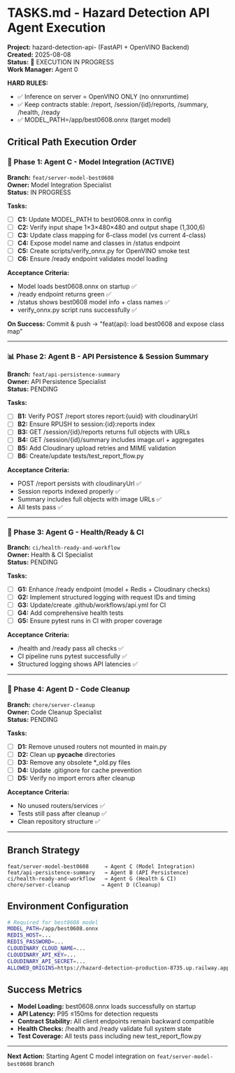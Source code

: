 # TASKS.md - Hazard Detection API Agent Execution

**Project:** hazard-detection-api- (FastAPI + OpenVINO Backend)  
**Created:** 2025-08-08  
**Status:** 🚀 EXECUTION IN PROGRESS  
**Work Manager:** Agent 0

**HARD RULES:**
- ✅ Inference on server = OpenVINO ONLY (no onnxruntime)
- ✅ Keep contracts stable: /report, /session/{id}/reports, /summary, /health, /ready
- ✅ MODEL_PATH=/app/best0608.onnx (target model)

## Critical Path Execution Order

### 🎯 Phase 1: Agent C - Model Integration (ACTIVE)
**Branch:** `feat/server-model-best0608`  
**Owner:** Model Integration Specialist  
**Status:** IN PROGRESS

**Tasks:**
- [ ] **C1:** Update MODEL_PATH to best0608.onnx in config
- [ ] **C2:** Verify input shape 1×3×480×480 and output shape (1,300,6)
- [ ] **C3:** Update class mapping for 6-class model (vs current 4-class)
- [ ] **C4:** Expose model name and classes in /status endpoint
- [ ] **C5:** Create scripts/verify_onnx.py for OpenVINO smoke test
- [ ] **C6:** Ensure /ready endpoint validates model loading

**Acceptance Criteria:**
- Model loads best0608.onnx on startup ✅
- /ready endpoint returns green ✅
- /status shows best0608 model info + class names ✅
- verify_onnx.py script runs successfully ✅

**On Success:** Commit & push → "feat(api): load best0608 and expose class map"

---

### 📊 Phase 2: Agent B - API Persistence & Session Summary
**Branch:** `feat/api-persistence-summary`  
**Owner:** API Persistence Specialist  
**Status:** PENDING

**Tasks:**
- [ ] **B1:** Verify POST /report stores report:{uuid} with cloudinaryUrl
- [ ] **B2:** Ensure RPUSH to session:{id}:reports index
- [ ] **B3:** GET /session/{id}/reports returns full objects with URLs
- [ ] **B4:** GET /session/{id}/summary includes image.url + aggregates
- [ ] **B5:** Add Cloudinary upload retries and MIME validation
- [ ] **B6:** Create/update tests/test_report_flow.py

**Acceptance Criteria:**
- POST /report persists with cloudinaryUrl ✅
- Session reports indexed properly ✅
- Summary includes full objects with image URLs ✅
- All tests pass ✅

---

### 🏥 Phase 3: Agent G - Health/Ready & CI
**Branch:** `ci/health-ready-and-workflow`  
**Owner:** Health & CI Specialist  
**Status:** PENDING

**Tasks:**
- [ ] **G1:** Enhance /ready endpoint (model + Redis + Cloudinary checks)
- [ ] **G2:** Implement structured logging with request IDs and timing
- [ ] **G3:** Update/create .github/workflows/api.yml for CI
- [ ] **G4:** Add comprehensive health tests
- [ ] **G5:** Ensure pytest runs in CI with proper coverage

**Acceptance Criteria:**
- /health and /ready pass all checks ✅
- CI pipeline runs pytest successfully ✅
- Structured logging shows API latencies ✅

---

### 🧹 Phase 4: Agent D - Code Cleanup
**Branch:** `chore/server-cleanup`  
**Owner:** Code Cleanup Specialist  
**Status:** PENDING

**Tasks:**
- [ ] **D1:** Remove unused routers not mounted in main.py
- [ ] **D2:** Clean up __pycache__ directories
- [ ] **D3:** Remove any obsolete *_old.py files
- [ ] **D4:** Update .gitignore for cache prevention
- [ ] **D5:** Verify no import errors after cleanup

**Acceptance Criteria:**
- No unused routers/services ✅
- Tests still pass after cleanup ✅
- Clean repository structure ✅

---

## Branch Strategy
```
feat/server-model-best0608     → Agent C (Model Integration)
feat/api-persistence-summary   → Agent B (API Persistence)  
ci/health-ready-and-workflow   → Agent G (Health & CI)
chore/server-cleanup          → Agent D (Cleanup)
```

## Environment Configuration
```bash
# Required for best0608 model
MODEL_PATH=/app/best0608.onnx
REDIS_HOST=...
REDIS_PASSWORD=...
CLOUDINARY_CLOUD_NAME=...
CLOUDINARY_API_KEY=...
CLOUDINARY_API_SECRET=...
ALLOWED_ORIGINS=https://hazard-detection-production-8735.up.railway.app
```

## Success Metrics
- **Model Loading:** best0608.onnx loads successfully on startup
- **API Latency:** P95 ≤150ms for detection requests  
- **Contract Stability:** All client endpoints remain backward compatible
- **Health Checks:** /health and /ready validate full system state
- **Test Coverage:** All tests pass including new test_report_flow.py

---

**Next Action:** Starting Agent C model integration on `feat/server-model-best0608` branch